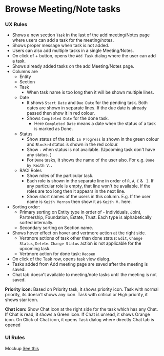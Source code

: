 # Browse Meeting/Note tasks

### UX Rules
- Shows a new section `Task` in the last of the add meeting/Notes page where users can add a task for the meeting/notes.
- Shows proper message when task is not added.
- Users can also add multiple tasks in a single Meeting/Notes.
- On click of + button, opens the `Add Task` dialog where the user can add a task.
- Shows already added tasks on the add Meeting/Notes page.
- Columns are 
  - Entity
  - Section
  - Task
    - When task name is too long then it will be shown multiple lines.
  - Date
    - It shows `Start Date` and `Due Date` for the pending task. Both dates are shown in separate lines. If the due date is already passed then show it in red colour.
    - Shows `Completed Date` for the done task.
      - Here `Completed Date` means a date when the status of a task is marked as Done. 
  - Status
    - Show status of the task. `In Progress` is shown in the green colour and `Blocked` status is shown in the red colour.
    - Show `-` when status is not available. (Upcoming task don't have any status. )
    - For `Done` tasks, it shows the name of the user also. For e.g. `Done by Keith V.`.
  - RACI Roles
    - Show roles of the particular task. 
    - Each role is shown in the separate line in order of `R`, `A`, `C` & ` I`. If any particular role is empty, that line won't be available. If the roles are too long then it appears in the next line.
    - Show short names of the users in this column. E.g. If the user name is `Keith Vernon` then show it as `Keith V.` here. 
- Sorting order: 
  - Primary sorting on Entity type in order of - Individuals, Joint, Partnership, Foundation, Estate, Trust. Each type is alphabetically sorted internally.
  - Secondary sorting on Section name.
- Shows hover effect on hover and vertmore action at the right side.
  - Vertmore actions of  task other than done status: `Edit`, `Change Status`,  `Delete`. `Change Status` action is not applicable for the upcoming task.
  - Vertmore action for done task: `Reopen` 
- On click of the Task row, opens task view dialog. 
- Tasks added from Add meeting page are saved after the meeting is saved.
- Chat tab doesn't available to meeting/note tasks until the meeting is not saved. 

**Priority icon:** Based on Priority task, it shows priority icon. Task with normal priority, its doesn't shows any icon. Task with critical or High priority, it shows star icon.

**Chat icon:** Show Chat icon at the right side for the task which has any Chat. If Chat is read, it shows a Green icon. If Chat is unread, it shows Orange icon. On Click of Chat icon, it opens Task dialog where directly Chat tab is opened


### UI Rules
Mockup [See this](https://drive.google.com/file/d/1IMYLxbzyth_b6gQDPKPNX6Dc7FZIZP2f/view?usp=sharing)
